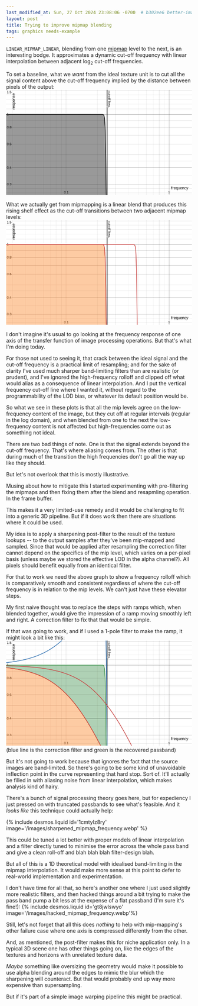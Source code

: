 ```yaml
---
last_modified_at: Sun, 27 Oct 2024 23:08:06 -0700  # b302ee6 better-images-for-mipmap-stuff
layout: post
title: Trying to improve mipmap blending
tags: graphics needs-example
---
```

`LINEAR_MIPMAP_LINEAR`, blending from one [mipmap][] level to the next,
is an interesting bodge.  It approximates a dynamic cut-off frequency
with linear interpolation between adjacent log<sub>2</sub> cut-off
frequencies.

To set a baseline, what we _want_ from the ideal texture unit is to cut
all the signal content above the cut-off frequency implied by the
distance between pixels of the output:
![ideal frequency response](/images/ideal_mipmap_frequency.webp)

What we actually get from mipmapping is a linear blend that produces
this rising shelf effect as the cut-off transitions between two adjacent
mipmap levels:
![typical mipmap frequency response](/images/typical_mipmap_frequency.webp)

I don't imagine it's usual to go looking at the frequency response of
one axis of the transfer function of image processing operations.  But
that's what I'm doing today.

For those not used to seeing it, that crack between the ideal signal
and the cut-off frequency is a practical limit of resampling; and for
the sake of clarity I've used much sharper band-limiting filters than
are realistic (or prudent), and I've ignored the high-frequency rolloff
and clipped off what would alias as a consequence of linear
interpolation.  And I put the vertical frequency cut-off line where I
wanted it, without regard to the programmability of the LOD bias, or
whatever its default position would be.

So what we see in these plots is that all the mip levels agree on the
low-frequency content of the image, but they cut off at regular
intervals (regular in the log domain), and when blended from one to
the next the low-frequency content is not affected but high-frequencies
come out as something not ideal.

There are two bad things of note.  One is that the signal extends beyond
the cut-off frequency.  That's where aliasing comes from.  The other is
that during much of the transition the high frequencies don't go all the
way up like they should.

But let's not overlook that this is mostly illustrative.

Musing about how to mitigate this I started experimenting with
pre-filtering the mipmaps and then fixing them after the blend and
resapmling operation.  In the frame buffer.

This makes it a very limited-use remedy and it would be challenging to
fit into a generic 3D pipeline.  But if it does work then there are
situations where it could be used.

My idea is to apply a sharpening post-filter to the result of the
texture lookups -- to the output samples after they've been mip-mapped
and sampled.  Since that would be applied after resampling the
correction filter cannot depend on the specifics of the mip level, which
varies on a per-pixel basis (unless maybe we stored the effective LOD in
the alpha channel?).  All pixels should benefit equally from an
identical filter.

For that to work we need the above graph to show a frequency rolloff
which is comparatively smooth and consistent regardless of where the
cut-off frequency is in relation to the mip levels.  We can't just have
these elevator steps.

My first naive thought was to replace the steps with ramps which, when
blended together, would give the impression of a ramp moving smoothly
left and right.  A correction filter to fix that that would be simple.

If that was going to work, and if I used a 1-pole filter to make the
ramp, it might look a bit like this:
![wouldbenice mipmap frequency response](/images/unclipped_mipmap_frequency.webp)
(blue line is the correction filter and green is the recovered passband)

But it's not going to work because that ignores the fact that the source
images are band-limited.  So there's going to be some kind of
unavoidable inflection point in the curve representing that hard stop.
Sort of.  It'll actually be filled in with aliasing noise from linear
interpolation, which makes analysis kind of hairy.

There's a bunch of signal processing theory goes here, but for
expediency I just pressed on with truncated passbands to see what's
feasible.  And it _looks like_ this technique could actually help:

{% include desmos.liquid id='1cmtylz8ry' image='/images/sharpened_mipmap_frequency.webp' %}

This could be tuned a lot better with proper models of linear
interpolation and a filter directly tuned to minimise the error across
the whole pass band and give a clean roll-off and blah blah blah
filter-design blah.

But all of this is a 1D theoretical model with idealised band-limiting
in the mipmap interpolation.  It would make more sense at this point to
defer to real-world implementation and experimentation.

I don't have time for all that, so here's another one where I just used
slightly more realistic filters, and then hacked things around a bit
trying to make the pass band pump a bit less at the expense of a flat
passband (I'm sure it's fine!):
{% include desmos.liquid id='gt8jwlswyo' image='/images/hacked_mipmap_frequency.webp'%}

Still, let's not forget that all this does _nothing_ to help with
mip-mapping's other failure case where one axis is compressed
differently from the other.

And, as mentioned, the post-filter makes this for niche application
only.  In a typical 3D scene one has other things going on, like the
edges of the textures and horizons with unrelated texture data.

_Maybe_ something like oversizing the geometry would make it possible to
use alpha blending around the edges to mimic the blur which the
sharpening will counteract.  But that would probably end up way more
expensive than supersampling.

But if it's part of a simple image warping pipeline this might be
practical.

[mipmap]: <https://en.wikipedia.org/wiki/Mipmap>
